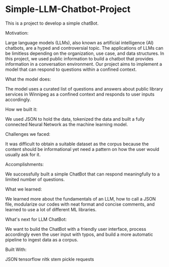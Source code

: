# Simple-LLM-Chatbot-Project
 This is a project to develop a simple chatBot.

Motivation:

Large language models (LLMs), also known as artificial intelligence (AI) chatbots, are a hyped and controversial topic. The applications of LLMs can be limitless depending on the organization, use case, and data structures. In this project, we used public information to build a chatbot that provides information in a conversation environment. Our project aims to implement a model that can respond to questions within a confined context.

What the model does:

The model uses a curated list of questions and answers about public library services in Winnipeg as a confined context and responds to user inputs accordingly.

How we built it:

We used JSON to hold the data, tokenized the data and built a fully connected Neural Network as the machine learning model.

Challenges we faced:

It was difficult to obtain a suitable dataset as the corpus because the content should be informational yet need a pattern on how the user would usually ask for it.

Accomplishments:

We successfully built a simple ChatBot that can respond meaningfully to a limited number of questions.

What we learned:

We learned more about the fundamentals of an LLM, how to call a JSON file, modularize our codes with neat format and concise comments, and learned to use a lot of different ML libraries.

What's next for LLM ChatBot:

We want to build the ChatBot with a friendly user interface, process accordingly even the user input with typos, and build a more automatic pipeline to ingest data as a corpus.

Built With:

JSON tensorflow nltk stem pickle requests
